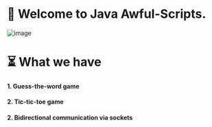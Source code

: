 # 🤠 Welcome to Java Awful-Scripts.
![image](https://user-images.githubusercontent.com/83164668/122457499-57e78200-cfcc-11eb-9897-52b2bbe54d76.png)

# ⏳ What we have
#### 1. Guess-the-word game
#### 2. Tic-tic-toe game
#### 2. Bidirectional communication via sockets
